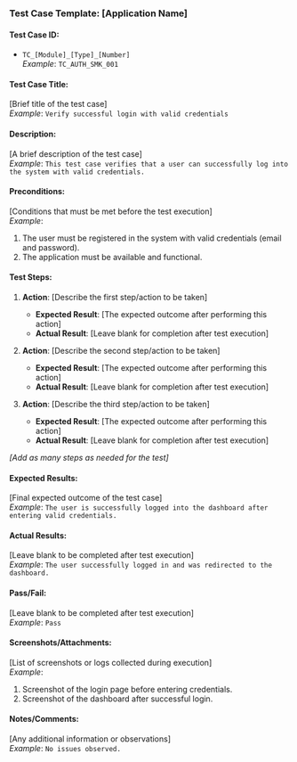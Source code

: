 ### **Test Case Template: [Application Name]**

#### **Test Case ID:**
- `TC_[Module]_[Type]_[Number]`  
*Example*: `TC_AUTH_SMK_001`

#### **Test Case Title:**
[Brief title of the test case]  
*Example*: `Verify successful login with valid credentials`

#### **Description:**
[A brief description of the test case]  
*Example*: `This test case verifies that a user can successfully log into the system with valid credentials.`

#### **Preconditions:**
[Conditions that must be met before the test execution]  
*Example*:  
1. The user must be registered in the system with valid credentials (email and password).  
2. The application must be available and functional.

#### **Test Steps:**

1. **Action**: [Describe the first step/action to be taken]  
   - **Expected Result**: [The expected outcome after performing this action]  
   - **Actual Result**: [Leave blank for completion after test execution]

2. **Action**: [Describe the second step/action to be taken]  
   - **Expected Result**: [The expected outcome after performing this action]  
   - **Actual Result**: [Leave blank for completion after test execution]

3. **Action**: [Describe the third step/action to be taken]  
   - **Expected Result**: [The expected outcome after performing this action]  
   - **Actual Result**: [Leave blank for completion after test execution]

*[Add as many steps as needed for the test]*

#### **Expected Results:**
[Final expected outcome of the test case]  
*Example*: `The user is successfully logged into the dashboard after entering valid credentials.`

#### **Actual Results:**
[Leave blank to be completed after test execution]  
*Example*: `The user successfully logged in and was redirected to the dashboard.`

#### **Pass/Fail:**
[Leave blank to be completed after test execution]  
*Example*: `Pass`

#### **Screenshots/Attachments:**
[List of screenshots or logs collected during execution]  
*Example*:  
1. Screenshot of the login page before entering credentials.  
2. Screenshot of the dashboard after successful login.

#### **Notes/Comments:**
[Any additional information or observations]  
*Example*: `No issues observed.`

